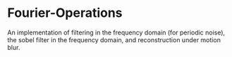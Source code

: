 Fourier-Operations
==================

An implementation of filtering in the frequency domain (for periodic noise), the sobel filter in the frequency domain, and reconstruction under motion blur.
